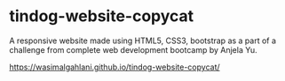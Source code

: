 # tindog-website-copycat
A responsive website made using HTML5, CSS3, bootstrap as a part of a challenge from complete web development bootcamp by Anjela Yu.

https://wasimalgahlani.github.io/tindog-website-copycat/
